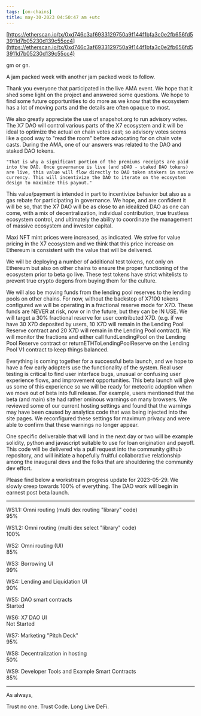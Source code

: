 ```yaml
---
tags: [on-chains]
title: may-30-2023 04:50:47 am +utc
---
```


[https://etherscan.io/tx/0xd746c3af6933129750a9f144f1bfa3c0e2fb656fd53911d7b05230d139c55cc4](https://etherscan.io/tx/0xd746c3af6933129750a9f144f1bfa3c0e2fb656fd53911d7b05230d139c55cc4)

gm or gn.

A jam packed week with another jam packed week to follow.

Thank you everyone that participated in the live AMA event. We hope that it shed some light on the project and answered some questions. We hope to find some future opportunities to do more as we know that the ecosystem has a lot of moving parts and the details are often opaque to most.

We also greatly appreciate the use of snapshot.org to run advisory votes. The X7 DAO will control various parts of the X7 ecosystem and it will be ideal to optimize the actual on chain votes cast; so advisory votes seems like a good way to "read the room" before advocating for on chain vote casts. During the AMA, one of our answers was related to the DAO and staked DAO tokens.

    "That is why a significant portion of the premiums receipts are paid into the DAO. Once governance is live (and sDAO - staked DAO tokens) are live, this value will flow directly to DAO token stakers in native currency. This will incentivize the DAO to iterate on the ecosystem design to maximize this payout."

This value/payment is intended in part to incentivize behavior but also as a gas rebate for participating in governance. We hope, and are confident it will be so, that the X7 DAO will be as close to an idealized DAO as one can come, with a mix of decentralization, individual contribution, true trustless ecosystem control, and ultimately the ability to coordinate the management of massive ecosystem and investor capital.

Maxi NFT mint prices were increased, as indicated. We strive for value pricing in the X7 ecosystem and we think that this price increase on Ethereum is consistent with the value that will be delivered.

We will be deploying a number of additional test tokens, not only on Ethereum but also on other chains to ensure the proper functioning of the ecosystem prior to beta go live. These test tokens have strict whitelists to prevent true crypto degens from buying them for the culture.

We will also be moving funds from the lending pool reserves to the lending pools on other chains. For now, without the backstop of X7100 tokens configured we will be operating in a fractional reserve mode for X7D. These funds are NEVER at risk, now or in the future, but they can be IN USE. We will target a 30% fractional reserve for user contributed X7D. (e.g. if we have 30 X7D deposited by users, 10 X7D will remain in the Lending Pool Reserve contract and 20 X7D will remain in the Lending Pool contract). We will monitor the fractions and either call fundLendingPool on the Lending Pool Reserve contract or returnETHToLendingPoolReserve on the Lending Pool V1 contract to keep things balanced.

Everything is coming together for a successful beta launch, and we hope to have a few early adopters use the functionality of the system. Real user testing is critical to find user interface bugs, unusual or confusing user experience flows, and improvement opportunities. This beta launch will give us some of this experience so we will be ready for meteoric adoption when we move out of beta into full release. For example, users mentioned that the beta (and main) site had rather ominous warnings on many browsers. We reviewed some of our current hosting settings and found that the warnings may have been caused by analytics code that was being injected into the site pages. We reconfigured these settings for maximum privacy and were able to confirm that these warnings no longer appear.

One specific deliverable that will land in the next day or two will be example solidity, python and javascript suitable to use for loan origination and payoff. This code will be delivered via a pull request into the community github repository, and will initiate a hopefully fruitful collaborative relationship among the inaugural devs and the folks that are shouldering the community dev effort.

Please find below a workstream progress update for 2023-05-29. We slowly creep towards 100% of everything. The DAO work will begin in earnest post beta launch.

---

WS1.1: Omni routing (multi dex routing "library" code)\
 95%

WS1.2: Omni routing (multi dex select "library" code)\
 100%

WS2: Omni routing (UI)\
 85%

WS3: Borrowing UI\
 99%

WS4: Lending and Liquidation UI\
 90%

WS5: DAO smart contracts\
 Started

WS6: X7 DAO UI\
 Not Started

WS7: Marketing "Pitch Deck"\
 95%

WS8: Decentralization in hosting\
 50%

WS9: Developer Tools and Example Smart Contracts\
 85%

---

As always,

Trust no one. Trust Code. Long Live DeFi.
